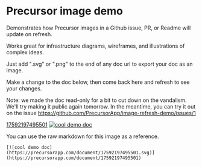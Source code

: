 # Precursor image demo

Demonstrates how Precursor images in a Github issue, PR, or Readme will update on refresh.

Works great for infrastructure diagrams, wireframes, and illustrations of complex ideas.

Just add ".svg" or ".png" to the end of any doc url to export your doc as an image. 

Make a change to the doc below, then come back here and refresh to see your changes.

Note: we made the doc read-only for a bit to cut down on the vandalism. We'll try making it public again tomorrow. In the meantime, you can try it out on the issue https://github.com/PrecursorApp/image-refresh-demo/issues/1

[17592197495501](https://precursorapp.com/document/17592197495501)
[![cool demo doc](https://precursorapp.com/document/17592197495501.svg)](https://precursorapp.com/document/17592197495501)

You can use the raw markdown for this image as a reference.

```
[![cool demo doc](https://precursorapp.com/document/17592197495501.svg)](https://precursorapp.com/document/17592197495501)
```
